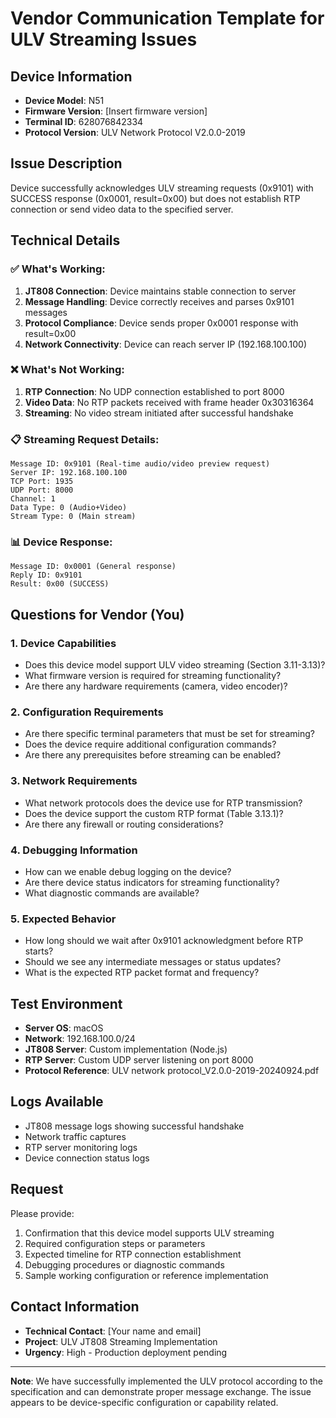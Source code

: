 # Vendor Communication Template for ULV Streaming Issues

## Device Information

- **Device Model**: N51
- **Firmware Version**: [Insert firmware version]
- **Terminal ID**: 628076842334
- **Protocol Version**: ULV Network Protocol V2.0.0-2019

## Issue Description

Device successfully acknowledges ULV streaming requests (0x9101) with SUCCESS response (0x0001, result=0x00) but does not establish RTP connection or send video data to the specified server.

## Technical Details

### ✅ What's Working:

1. **JT808 Connection**: Device maintains stable connection to server
2. **Message Handling**: Device correctly receives and parses 0x9101 messages
3. **Protocol Compliance**: Device sends proper 0x0001 response with result=0x00
4. **Network Connectivity**: Device can reach server IP (192.168.100.100)

### ❌ What's Not Working:

1. **RTP Connection**: No UDP connection established to port 8000
2. **Video Data**: No RTP packets received with frame header 0x30316364
3. **Streaming**: No video stream initiated after successful handshake

### 📋 Streaming Request Details:

```
Message ID: 0x9101 (Real-time audio/video preview request)
Server IP: 192.168.100.100
TCP Port: 1935
UDP Port: 8000
Channel: 1
Data Type: 0 (Audio+Video)
Stream Type: 0 (Main stream)
```

### 📊 Device Response:

```
Message ID: 0x0001 (General response)
Reply ID: 0x9101
Result: 0x00 (SUCCESS)
```

## Questions for Vendor (You)

### 1. Device Capabilities

- Does this device model support ULV video streaming (Section 3.11-3.13)?
- What firmware version is required for streaming functionality?
- Are there any hardware requirements (camera, video encoder)?

### 2. Configuration Requirements

- Are there specific terminal parameters that must be set for streaming?
- Does the device require additional configuration commands?
- Are there any prerequisites before streaming can be enabled?

### 3. Network Requirements

- What network protocols does the device use for RTP transmission?
- Does the device support the custom RTP format (Table 3.13.1)?
- Are there any firewall or routing considerations?

### 4. Debugging Information

- How can we enable debug logging on the device?
- Are there device status indicators for streaming functionality?
- What diagnostic commands are available?

### 5. Expected Behavior

- How long should we wait after 0x9101 acknowledgment before RTP starts?
- Should we see any intermediate messages or status updates?
- What is the expected RTP packet format and frequency?

## Test Environment

- **Server OS**: macOS
- **Network**: 192.168.100.0/24
- **JT808 Server**: Custom implementation (Node.js)
- **RTP Server**: Custom UDP server listening on port 8000
- **Protocol Reference**: ULV network protocol_V2.0.0-2019-20240924.pdf

## Logs Available

- JT808 message logs showing successful handshake
- Network traffic captures
- RTP server monitoring logs
- Device connection status logs

## Request

Please provide:

1. Confirmation that this device model supports ULV streaming
2. Required configuration steps or parameters
3. Expected timeline for RTP connection establishment
4. Debugging procedures or diagnostic commands
5. Sample working configuration or reference implementation

## Contact Information

- **Technical Contact**: [Your name and email]
- **Project**: ULV JT808 Streaming Implementation
- **Urgency**: High - Production deployment pending

---

**Note**: We have successfully implemented the ULV protocol according to the specification and can demonstrate proper message exchange. The issue appears to be device-specific configuration or capability related.
